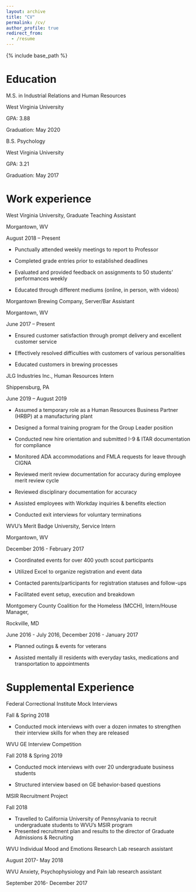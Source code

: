 ```yaml
---
layout: archive
title: "CV"
permalink: /cv/
author_profile: true
redirect_from:
  - /resume
---
```


{% include base_path %}

Education
======

M.S. in Industrial Relations and Human Resources

West Virginia University

GPA: 3.88			                                          

Graduation: May 2020


B.S. Psychology

West Virginia University

GPA: 3.21 							  

Graduation: May 2017


Work experience
======
West Virginia University, Graduate Teaching Assistant 	         

Morgantown, WV

August 2018 – Present


*	Punctually attended weekly meetings to report to Professor

*	Completed grade entries prior to established deadlines

*	Evaluated and provided feedback on assignments to 50 students’ performances weekly

*	Educated through different mediums (online, in person, with videos)


Morgantown Brewing Company, Server/Bar Assistant  		 

Morgantown, WV

June 2017 – Present


*	Ensured customer satisfaction through prompt delivery and excellent customer service 

*	Effectively resolved difficulties with customers of various personalities 

*	Educated customers in brewing processes


JLG Industries Inc., Human Resources Intern 		                 

Shippensburg, PA

June 2019 – August 2019 


*	Assumed a temporary role as a Human Resources Business Partner (HRBP) at a manufacturing plant

*	Designed a formal training program for the Group Leader position

*	Conducted new hire orientation and submitted I-9 & ITAR documentation for compliance

*	Monitored ADA accommodations and FMLA requests for leave through CIGNA

*	Reviewed merit review documentation for accuracy during employee merit review cycle

*	Reviewed disciplinary documentation for accuracy

*	Assisted employees with Workday inquiries & benefits election

*	Conducted exit interviews for voluntary terminations


WVU’s Merit Badge University, Service Intern 	      	      

Morgantown, WV

December 2016 - February 2017


*	Coordinated events for over 400 youth scout participants

*	Utilized Excel to organize registration and event data

*	Contacted parents/participants for registration statuses and follow-ups

*	Facilitated event setup, execution and breakdown 


Montgomery County Coalition for the Homeless (MCCH), Intern/House Manager,      

Rockville, MD

June 2016 - July 2016, December 2016 - January 2017


*	Planned outings & events for veterans

*	Assisted mentally ill residents with everyday tasks, medications and transportation to appointments

  
Supplemental Experience
======
Federal Correctional Institute Mock Interviews 						     

Fall & Spring 2018


*	Conducted mock interviews with over a dozen inmates to strengthen their interview skills for when they are released 


WVU GE Interview Competition 							       

Fall 2018 & Spring 2019


*	Conducted mock interviews with over 20 undergraduate business students 

*	Structured interview based on GE behavior-based questions


MSIR Recruitment Project										      

Fall 2018


*	Travelled to California University of Pennsylvania to recruit undergraduate students to WVU’s MSIR program
*	Presented recruitment plan and results to the director of Graduate Admissions & Recruiting


WVU Individual Mood and Emotions Research Lab research assistant	        

August 2017- May 2018


WVU Anxiety, Psychophysiology and Pain lab research assistant           

September 2016- December 2017
